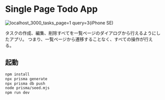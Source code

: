 # Single Page Todo App

![localhost_3000_tasks_page=1 query=3(iPhone SE)](https://github.com/user-attachments/assets/49469a21-0a7c-4338-8602-a9e7f0c566d2)

タスクの作成、編集、削除すべてを一覧ページのダイアログから行えるようにしたアプリ。
つまり、一覧ページから遷移することなく、すべての操作が行える。

## 起動

```bash
npm install
npx prisma generate
npx prisma db push
node prisma/seed.mjs
npm run dev
```
